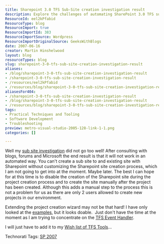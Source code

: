 ```yaml
---
title: Sharepoint 3.0 TFS Sub-Site creation investigation result
description: Explore the challenges of automating SharePoint 3.0 TFS sub-site creation. Discover insights and manual workarounds to streamline your project setup.
ResourceId: eel2kPfabid
ResourceType: blog
ResourceImport: true
ResourceImportId: 383
ResourceImportSource: Wordpress
ResourceImportOriginalSource: GeeksWithBlogs
date: 2007-06-16
creator: Martin Hinshelwood
layout: blog
resourceTypes: blog
slug: sharepoint-3-0-tfs-sub-site-creation-investigation-result
aliases:
- /blog/sharepoint-3-0-tfs-sub-site-creation-investigation-result
- /sharepoint-3-0-tfs-sub-site-creation-investigation-result
- /resources/eel2kPfabid
- /resources/blog/sharepoint-3-0-tfs-sub-site-creation-investigation-result
aliasesFor404:
- /sharepoint-3-0-tfs-sub-site-creation-investigation-result
- /blog/sharepoint-3-0-tfs-sub-site-creation-investigation-result
- /resources/blog/sharepoint-3-0-tfs-sub-site-creation-investigation-result
tags:
- Practical Techniques and Tooling
- Software Development
- Troubleshooting
preview: metro-visual-studio-2005-128-link-1-1.png
categories: []

---
```

Well my [sub site investigation](http://blog.hinshelwood.com/archive/2007/06/07/SharePoint-3.0-TFS-Sub-Site-creation-error.aspx) did not go too well! After consulting with blogs, forums and Microsoft the end result is that it will not work in an automated way. You can't create a sub site to and existing site with Sharepoint without customizing the Sharepoint site creation process, which I am not going to get into at the moment. Maybe later. The best I can hope for at this time is to disable the creation of the Sharepoint site during the project creation process and to create the site manually after the project has been created. Although this adds a manual step to the process this is not a problem for us as there are only 2 users allowed to create new projects in our environment.

Extending the project creation wizard may not be that hard! I have only looked at the [examples](http://msdn.microsoft.com/library/default.asp?url=/library/en-us/Extensibility_Guided_Tour/Extending%20Project%20Creation.asp), but it looks doable.  Just don't have the time at the moment as I am trying to concentrate on the [TFS Event Handler](http://www.codeplex.com/TFSEventHandler).

I will just have to add it to my [Wish list of TFS Tools](http://blog.hinshelwood.com/archive/2007/06/06/My-Wish-List-of-Team-Foundation-Server-Tools.aspx)...

Technorati Tags: [SP 2007](http://technorati.com/tags/SP+2007)
